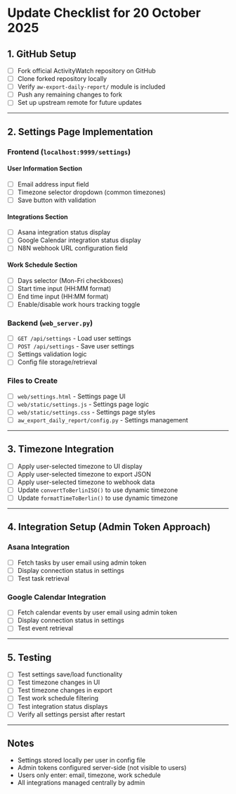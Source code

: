 # Update Checklist for 20 October 2025

## 1. GitHub Setup

- [ ] Fork official ActivityWatch repository on GitHub
- [ ] Clone forked repository locally
- [ ] Verify `aw-export-daily-report/` module is included
- [ ] Push any remaining changes to fork
- [ ] Set up upstream remote for future updates

---

## 2. Settings Page Implementation

### Frontend (`localhost:9999/settings`)

#### User Information Section
- [ ] Email address input field
- [ ] Timezone selector dropdown (common timezones)
- [ ] Save button with validation

#### Integrations Section
- [ ] Asana integration status display
- [ ] Google Calendar integration status display
- [ ] N8N webhook URL configuration field

#### Work Schedule Section
- [ ] Days selector (Mon-Fri checkboxes)
- [ ] Start time input (HH:MM format)
- [ ] End time input (HH:MM format)
- [ ] Enable/disable work hours tracking toggle

### Backend (`web_server.py`)

- [ ] `GET /api/settings` - Load user settings
- [ ] `POST /api/settings` - Save user settings
- [ ] Settings validation logic
- [ ] Config file storage/retrieval

### Files to Create

- [ ] `web/settings.html` - Settings page UI
- [ ] `web/static/settings.js` - Settings page logic
- [ ] `web/static/settings.css` - Settings page styles
- [ ] `aw_export_daily_report/config.py` - Settings management

---

## 3. Timezone Integration

- [ ] Apply user-selected timezone to UI display
- [ ] Apply user-selected timezone to export JSON
- [ ] Apply user-selected timezone to webhook data
- [ ] Update `convertToBerlinISO()` to use dynamic timezone
- [ ] Update `formatTimeToBerlin()` to use dynamic timezone

---

## 4. Integration Setup (Admin Token Approach)

### Asana Integration
- [ ] Fetch tasks by user email using admin token
- [ ] Display connection status in settings
- [ ] Test task retrieval

### Google Calendar Integration
- [ ] Fetch calendar events by user email using admin token
- [ ] Display connection status in settings
- [ ] Test event retrieval

---

## 5. Testing

- [ ] Test settings save/load functionality
- [ ] Test timezone changes in UI
- [ ] Test timezone changes in export
- [ ] Test work schedule filtering
- [ ] Test integration status displays
- [ ] Verify all settings persist after restart

---

## Notes

- Settings stored locally per user in config file
- Admin tokens configured server-side (not visible to users)
- Users only enter: email, timezone, work schedule
- All integrations managed centrally by admin
